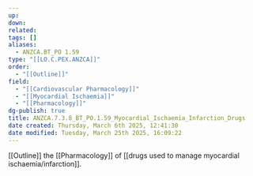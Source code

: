 ```yaml
---
up: 
down: 
related: 
tags: []
aliases:
  - ANZCA.BT_PO 1.59
type: "[[LO.C.PEX.ANZCA]]"
order:
  - "[[Outline]]"
field:
  - "[[Cardiovascular Pharmacology]]"
  - "[[Myocardial Ischaemia]]"
  - "[[Pharmacology]]"
dg-publish: true
title: ANZCA.7.3.8_BT_PO.1.59_Myocardial_Ischaemia_Infarction_Drugs
date created: Thursday, March 6th 2025, 12:41:30
date modified: Tuesday, March 25th 2025, 16:09:22
---
```


[[Outline]] the [[Pharmacology]] of [[drugs used to manage myocardial ischaemia/infarction]].
